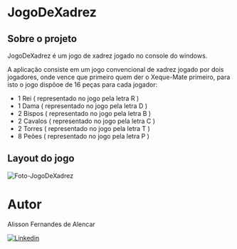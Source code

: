 # JogoDeXadrez



## Sobre o projeto

JogoDeXadrez é um jogo de xadrez jogado no console do windows.

A aplicação consiste em um jogo convencional de xadrez jogado por dois jogadores, onde vence que primeiro quem der o Xeque-Mate primeiro, 
para isto o jogo dispõoe de 16 peças para cada jogador: 
- 1 Rei ( representado no jogo pela letra R )
- 1 Dama ( representado no jogo pela letra D )
- 2 Bispos ( representado no jogo pela letra B )
- 2 Cavalos ( representado no jogo pela letra C )
- 2 Torres ( representado no jogo pela letra T )
- 8 Peões ( representado no jogo pela letra P )

## Layout do jogo 
<div>
<img alt="Foto-JogoDeXadrez" src="https://lh3.googleusercontent.com/XlrQ-F2tlmf1Cbc4qA9KvknQlQzuYRXhekQt7eefTEfuiuH1YLkj-toP9k5wm9Y5kKC9MyGQt9zfmpAJWobMjy4i7kCUyWcJEv-c_DTenGHCT78i4fLrcXBrlPitSFSBab0B-tIioRgcGiIIIbsMzhkoQxR2PrPAAZVckcaF4FoDKnWeglcKDMHs1K7Rh6WyrCtlu0Bu42LtzhjpMXR_ZVYjMNbcHIvNcflXFZY3IH8Mz5_XMHXdLSKn8FwFp2bjusiTdvxqiPpco1i28os64ggysB54K7SrcYbrwRzWTQfEoWuvNwl4Cd_NnC7nZdtea3Ra004DH9zlhQCc1-xu6KN171x8ypgSVxpZxRi1FLxXRCiMvJoLD2iTHIHR9tZSslH5LWhHmULhmlQIRXL36ubF8blxpP6BFIRoGwfcYd6lQcqj5XpPuooOy4ED-ilOdS4rSj9d5gttLa41jk2vCfe3Jwj5u19QsLFPrpCz38hAYa9iXClInMEL1C_pUPZ8YerGi2KfhSxYDk0XXIJC_a15mGdSEjjnq0fcusdQsHpaEg--wknSS1bIxYtkKOFM1ljTNV062_NAPn7seySzadfnfbgB-Y65b6PTpEsOGIscLX3pt41nCBm00baN4dE4QEvVc9F2E0H1z-6cVJaGDtynwJe0hkAhX4v_AKVBinQdW_ZjPcT_aq-LPvj9we_xudX2fpNit4E1DzXUF_JpqOE=w697-h359-no?authuser=0">
</div>



# Autor

Alisson Fernandes de Alencar

<a href="https://www.linkedin.com/in/alisson-fernandes-de-alencar">
<img src="https://img.shields.io/badge/-LinkedIn-0270AD?style=flat-square&logo=Linkedin&logoColor=white&link=https://www.linkedin.com/in/alisson-fernandes-de-alencar" alt="Linkedin"/>
</a>
